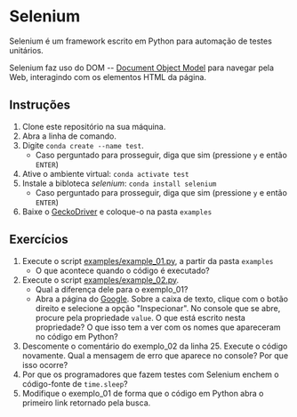 # Selenium

Selenium é um framework escrito em Python para automação de testes unitários.

Selenium faz uso do DOM -- [Document Object Model](https://developer.mozilla.org/pt-BR/docs/Web/API/Document_Object_Model/Introduction)
para navegar pela Web, interagindo com os elementos HTML da página.

## Instruções

1. Clone este repositório na sua máquina.
2. Abra a linha de comando.
3. Digite `conda create --name test`. 
    * Caso perguntado para prosseguir, diga que sim (pressione `y` e então `ENTER`)
4. Ative o ambiente virtual: `conda activate test`
5. Instale a bibloteca _selenium_: `conda install selenium`
    * Caso perguntado para prosseguir, diga que sim (pressione `y` e então `ENTER`)
6. Baixe o [GeckoDriver](https://github.com/mozilla/geckodriver/releases) e coloque-o na pasta `examples`

## Exercícios

1. Execute o script [examples/example_01.py](examples/example_01.py), a partir da pasta `examples`
    * O que acontece quando o código é executado?
2. Execute o script [examples/example_02.py](examples/example_02.py).
    * Qual a diferença dele para o exemplo_01?
    * Abra a página do [Google](https://google.com.br). Sobre a caixa de texto, clique com o botão direito e selecione a
      opção "Inspecionar". No console que se abre, procure pela propriedade `value`. O que está escrito nesta propriedade?
      O que isso tem a ver com os nomes que apareceram no código em Python?
3. Descomente o comentário do exemplo_02 da linha 25. Execute o código novamente. Qual a mensagem de erro que aparece no
   console? Por que isso ocorre?
4. Por que os programadores que fazem testes com Selenium enchem o código-fonte de `time.sleep`?
5. Modifique o exemplo_01 de forma que o código em Python abra o primeiro link retornado pela busca.

